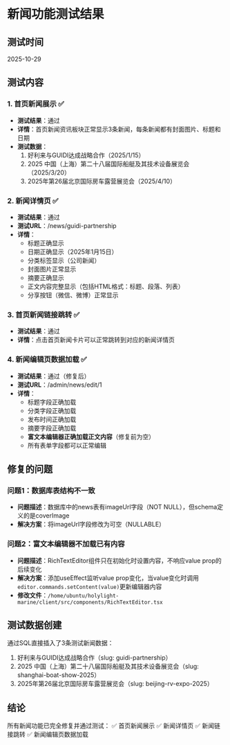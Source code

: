 # 新闻功能测试结果

## 测试时间
2025-10-29

## 测试内容

### 1. 首页新闻展示 ✅
- **测试结果**：通过
- **详情**：首页新闻资讯板块正常显示3条新闻，每条新闻都有封面图片、标题和日期
- **测试数据**：
  1. 好利来与GUIDI达成战略合作（2025/1/15）
  2. 2025 中国（上海）第二十八届国际船艇及其技术设备展览会（2025/3/20）
  3. 2025年第26届北京国际房车露营展览会（2025/4/10）

### 2. 新闻详情页 ✅
- **测试结果**：通过
- **测试URL**：/news/guidi-partnership
- **详情**：
  - 标题正确显示
  - 日期正确显示（2025年1月15日）
  - 分类标签显示（公司新闻）
  - 封面图片正常显示
  - 摘要正确显示
  - 正文内容完整显示（包括HTML格式：标题、段落、列表）
  - 分享按钮（微信、微博）正常显示

### 3. 首页新闻链接跳转 ✅
- **测试结果**：通过
- **详情**：点击首页新闻卡片可以正常跳转到对应的新闻详情页

### 4. 新闻编辑页数据加载 ✅
- **测试结果**：通过（修复后）
- **测试URL**：/admin/news/edit/1
- **详情**：
  - 标题字段正确加载
  - 分类字段正确加载
  - 发布时间正确加载
  - 摘要字段正确加载
  - **富文本编辑器正确加载正文内容**（修复前为空）
  - 所有表单字段都可以正常编辑

## 修复的问题

### 问题1：数据库表结构不一致
- **问题描述**：数据库中的news表有imageUrl字段（NOT NULL），但schema定义的是coverImage
- **解决方案**：将imageUrl字段修改为可空（NULLABLE）

### 问题2：富文本编辑器不加载已有内容
- **问题描述**：RichTextEditor组件只在初始化时设置内容，不响应value prop的后续变化
- **解决方案**：添加useEffect监听value prop变化，当value变化时调用`editor.commands.setContent(value)`更新编辑器内容
- **修改文件**：`/home/ubuntu/holylight-marine/client/src/components/RichTextEditor.tsx`

## 测试数据创建

通过SQL直接插入了3条测试新闻数据：
1. 好利来与GUIDI达成战略合作（slug: guidi-partnership）
2. 2025 中国（上海）第二十八届国际船艇及其技术设备展览会（slug: shanghai-boat-show-2025）
3. 2025年第26届北京国际房车露营展览会（slug: beijing-rv-expo-2025）

## 结论

所有新闻功能已完全修复并通过测试：
✅ 首页新闻展示
✅ 新闻详情页
✅ 新闻链接跳转
✅ 新闻编辑页数据加载

